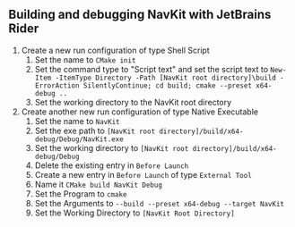 ## Building and debugging NavKit with JetBrains Rider
1. Create a new run configuration of type Shell Script
   1. Set the name to `CMake init`
   2. Set the command type to "Script text" and set the script text to `New-Item -ItemType Directory -Path [NavKit root directory]\build -ErrorAction SilentlyContinue; cd build; cmake --preset x64-debug ..`
   3. Set the working directory to the NavKit root directory
2. Create another new run configuration of type Native Executable
   1. Set the name to `NavKit`
   2. Set the exe path to `[NavKit root directory]/build/x64-debug/Debug/NavKit.exe`
   3. Set the working directory to `[NavKit root directory]/build/x64-debug/Debug`
   4. Delete the existing entry in `Before Launch`
   5. Create a new entry in `Before Launch` of type `External Tool`
   6. Name it `CMake build NavKit Debug`
   7. Set the Program to `cmake`
   8. Set the Arguments to `--build --preset x64-debug --target NavKit`
   9. Set the Working Directory to `[NavKit Root Directory]`